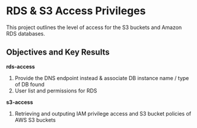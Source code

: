 # RDS & S3 Access Privileges

This project outlines the level of access for the S3 buckets and Amazon RDS databases.

## Objectives and Key Results

**rds-access**

1. Provide the DNS endpoint instead & associate DB instance name / type of DB found
2. User list and permissions for RDS

**s3-access**

1. Retrieving and outputing IAM privilege access and S3 bucket policies of AWS S3 buckets
